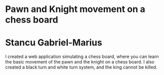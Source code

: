 # Pawn and Knight movement on a chess board

# Stancu Gabriel-Marius

I created a web application simulating a chess board, 
where you can learn the basic movement of the pawn
and the knight on a chess board. I also created a
black turn and white turn system, and the king
cannot be killed.
